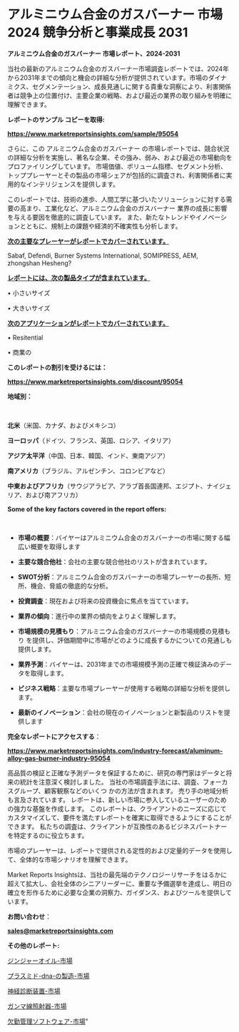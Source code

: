 # アルミニウム合金のガスバーナー 市場 2024 競争分析と事業成長 2031

<strong>アルミニウム合金のガスバーナー 市場レポート、2024-2031</strong>

当社の最新のアルミニウム合金のガスバーナー市場調査レポートでは、2024年から2031年までの傾向と機会の詳細な分析が提供されています。市場のダイナミクス、セグメンテーション、成長見通しに関する貴重な洞察により、利害関係者は競争上の位置付け、主要企業の戦略、および最近の業界の取り組みを明確に理解できます。



<strong>レポートのサンプル コピーを取得:</strong> <a href=https://www.marketreportsinsights.com/sample/95054>

<strong><u>https://www.marketreportsinsights.com/sample/95054</u></strong></a>

さらに、この アルミニウム合金のガスバーナー の市場レポートでは、競合状況の詳細な分析を実施し、著名な企業、その強み、弱み、および最近の市場動向をプロファイリングしています。 市場価値、ボリューム指標、セグメント分析、トッププレーヤーとその製品の市場シェアが包括的に調査され、利害関係者に実用的なインテリジェンスを提供します。

このレポートでは、技術の進歩、人間工学に基づいたソリューションに対する需要の高まり、工業化など、アルミニウム合金のガスバーナー 業界の成長に影響を与える要因を徹底的に調査しています。 また、新たなトレンドやイノベーションとともに、規制上の課題や経済的不確実性も分析します。



<strong><u>次の主要なプレーヤーがレポートでカバーされています。</u></strong>

Sabaf, Defendi, Burner Systems International, SOMIPRESS, AEM, zhongshan Hesheng?



<strong><u><b>レポートには、次の製品タイプが含まれています。</b></u></strong>

• 小さいサイズ

• 大きいサイズ



<strong><u><b>次のアプリケーションがレポートでカバーされています。</b></u></strong>

• Resitential

• 商業の



<strong><b>このレポートの割引を受けるには：</b></strong>

<a href=https://www.marketreportsinsights.com/discount/95054>

<strong><u>https://www.marketreportsinsights.com/discount/95054</u></strong></a>



<strong>地域別：</strong>

<strong> </strong>



<strong>北米</strong>（米国、カナダ、およびメキシコ）



<strong>ヨーロッパ</strong>（ドイツ、フランス、英国、ロシア、イタリア）



<strong>アジア太平洋</strong>（中国、日本、韓国、インド、東南アジア）



<strong>南アメリカ</strong>（ブラジル、アルゼンチン、コロンビアなど）



<strong>中東およびアフリカ</strong>（サウジアラビア、アラブ首長国連邦、エジプト、ナイジェリア、および南アフリカ）



<strong>Some of the key factors covered in the report offers:</strong>

<strong> </strong>
<ul>
  <li>

<strong>市場の概要</strong>：バイヤーはアルミニウム合金のガスバーナーの市場に関する幅広い概要を取得します</li>
  <li>

<strong>主要な競合他社</strong>：会社の主要な競合他社のリストが含まれています。</li>
  <li>

<strong>SWOT分析</strong>：アルミニウム合金のガスバーナーの市場プレーヤーの長所、短所、機会、脅威の徹底的な分析。</li>
  <li>

<strong>投資調査</strong>：現在および将来の投資機会に焦点を当てています。</li>
  <li>

<strong>業界の傾向</strong>：進行中の業界の傾向をよりよく理解します。</li>
  <li>

<strong>市場規模の見積もり</strong>：アルミニウム合金のガスバーナーの市場規模の見積もり を提供し、評価期間中に市場がどのように成長するかについての見通しも提供します。</li>
  <li>

<strong>業界予測</strong>：バイヤーは、2031年までの市場規模予測の正確で検証済みのデータを取得します。</li>
  <li>

<strong>ビジネス戦略</strong>：主要な市場プレーヤーが使用する戦略の詳細な分析を提供します。</li>
  <li>

<strong>最新のイノベーション</strong>：会社の現在のイノベーションと新製品のリストを提供します</li>
</ul>


<strong>完全なレポートにアクセスする</strong>：

<a href=https://www.marketreportsinsights.com/industry-forecast/aluminum-alloy-gas-burner-industry-95054>

<strong><u>https://www.marketreportsinsights.com/industry-forecast/aluminum-alloy-gas-burner-industry-95054</u></strong></a>

高品質の検証と正確な予測データを保証するために、研究の専門家はデータと将来の統計を注意深く検討しました。 当社の市場調査手法には、調査、フォーカスグループ、顧客観察などのいくつ かの方法が含まれます。 売り手の地域分析も言及されています。 レポートは、新しい市場に参入しているユーザーのための強力な基盤を作成します。 このレポートは、クライアントのニーズに応じてカスタマイズして、要件を満たすレポートを確実に取得できるようにすることができます。 私たちの調査は、クライアントが互換性のあるビジネスパートナーを特定するのに役立ちます。

市場のプレーヤーは、レポートで提供される定性的および定量的データを使用して、全体的な市場シナリオを理解できます。

Market Reports Insightsは、当社の最先端のテクノロジーリサーチをはるかに超えて拡大し、会社全体のシニアリーダーに、重要な予備選挙を達成し、明日の確立を形作るために必要な企業の洞察力、ガイダンス、およびツールを提供しています。



<strong><b>お問い合わせ</b></strong>：

<a href=mailto:sales@marketreportsinsights.com>

<strong><u>sales@marketreportsinsights.com</u></strong></a>



<strong>その他のレポート:</strong>

<a href=https://www.linkedin.com/pulse/ジンジャーオイル-市場-2023-総利益と主要ベンダー-2030-trendsetters-testimonials-360-anal-28ewf/>ジンジャーオイル-市場</a>

<a href=https://www.linkedin.com/pulse/プラスミド-dna-の製造-市場-2023-総合分析と事業成長戦略-2030-5vc6f/>プラスミド-dna-の製造-市場</a>

<a href=https://www.linkedin.com/pulse/神経診断装置-市場-2023-swot-分析と最新イノベーション-2030-pr-news-hub-ci5gf/>神経診断装置-市場</a>

<a href=https://www.linkedin.com/pulse/ガンマ線照射器-市場-2023-swot-分析と最新イノベーション-2030-mhhdf/>ガンマ線照射器-市場</a>

<a href=https://www.linkedin.com/pulse/欠勤管理ソフトウェア-市場-2023-最新の-cagr-および成長分析-riawf/>欠勤管理ソフトウェア-市場</a>"
